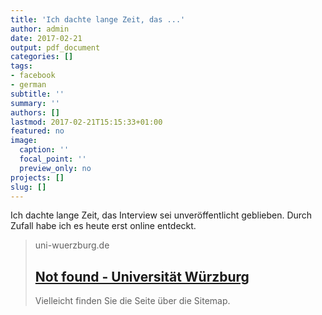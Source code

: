 ```yaml
---
title: 'Ich dachte lange Zeit, das ...'
author: admin
date: 2017-02-21
output: pdf_document
categories: []
tags:
- facebook
- german
subtitle: ''
summary: ''
authors: []
lastmod: 2017-02-21T15:15:33+01:00
featured: no
image:
  caption: ''
  focal_point: ''
  preview_only: no
projects: []
slug: []
---
```

Ich dachte lange Zeit, das Interview sei unveröffentlicht geblieben. Durch Zufall habe ich es heute erst online entdeckt.
> uni-wuerzburg.de
> ## [Not found  - Universität Würzburg](http://www.alumni.uni-wuerzburg.de/informationen_ueber/alumni_portraets/alumni_portraet_single/artikel/dr-andreas-maier-von-galaxien-zur-big-data-welt/)
>
>Vielleicht finden Sie die Seite über die <link sonstiges sitemap>Sitemap.


